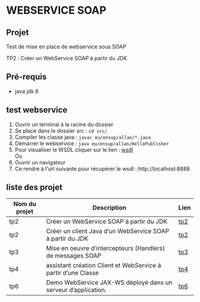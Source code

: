 # WEBSERVICE SOAP

## Projet

Test de mise en place de webservice sous SOAP

TP2 : Créer un WebService SOAP à partir du JDK

## Pré-requis
* java jdk 8

## test webservice
1. Ouvrir un terminal à la racine du dossier
2. Se place dans le dossier src : ```cd src/```
3. Compiler les classe java : ```javac eu/ensup/allan/*.java```
4. Démarrer le webservice : ```java eu/ensup/allan/HelloPublisher```
5. Pour visualiser le WSDL cliquer sur le lien : [wsdl](http://localhost:8888/hello?wsdl)
<br/> Ou
6. Ouvrir un navigateur
7. Ce rendre à l'url suivante pour récupérer le wsdl :  http://localhost:8888

## liste des projet

Nom du projet | Description | Lien
---|---|----
tp2|Créer un WebService SOAP à partir du JDK| [tp2](https://github.com/asemin08/WebServicesSOAP)
tp2|Créer un client Java d’un WebService SOAP à partir du JDK| [tp2](https://github.com/asemin08/WebServicesSOAP/tree/tp2SOAP)
tp3|Mise en oeuvre d’intercepteurs (Handlers) de messages SOAP | [tp3](https://github.com/asemin08/WebServicesSOAP/tree/tp3SOAP)
tp4|assistant création Client et WebService à partir d’une Classe  | [tp4](https://github.com/asemin08/WebServicesSOAP/tree/tp4SOAP)
tp6|Demo WebService JAX-WS déployé dans un serveur d’application. |[tp6](https://github.com/asemin08/WebServicesSOAP/tree/tp6SOAP)
